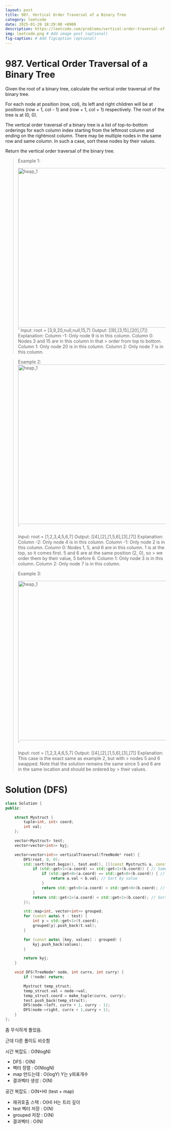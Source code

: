 ```yaml
---
layout: post
title: 987. Vertical Order Traversal of a Binary Tree
category: leetcode
date: 2025-01-28 18:29:00 +0900
description: https://leetcode.com/problems/vertical-order-traversal-of-a-binary-tree/description/?envType=company&envId=google&favoriteSlug=google-thirty-days
img: leetcode.png # Add image post (optional)
fig-caption: # Add figcaption (optional)
---
```


# 987. Vertical Order Traversal of a Binary Tree

Given the root of a binary tree, calculate the vertical order traversal of the binary tree.

For each node at position (row, col), its left and right children will be at positions (row + 1, col - 1) and (row + 1, col + 1) respectively. The root of the tree is at (0, 0).

The vertical order traversal of a binary tree is a list of top-to-bottom orderings for each column index starting from the leftmost column and ending on the rightmost column. There may be multiple nodes in the same row and same column. In such a case, sort these nodes by their values.

Return the vertical order traversal of the binary tree.


> Example 1:
> 
> <img src="imgs/vtree1.jpg" alt="heap_1" width="500"/> '
> Input: root = [3,9,20,null,null,15,7]
> Output: [[9],[3,15],[20],[7]]
> Explanation:
> Column -1: Only node 9 is in this column.
> Column 0: Nodes 3 and 15 are in this column in that > order from top to bottom.
> Column 1: Only node 20 is in this column.
> Column 2: Only node 7 is in this column.

> Example 2:
> <img src="imgs/vtree2.jpg" alt="heap_1" width="500"/>'
> 
> Input: root = [1,2,3,4,5,6,7]
> Output: [[4],[2],[1,5,6],[3],[7]]
> Explanation:
> Column -2: Only node 4 is in this column.
> Column -1: Only node 2 is in this column.
> Column 0: Nodes 1, 5, and 6 are in this column.
>           1 is at the top, so it comes first.
>           5 and 6 are at the same position (2, 0), so > we order them by their value, 5 before 6.
> Column 1: Only node 3 is in this column.
> Column 2: Only node 7 is in this column.



> Example 3:
> 
> <img src="imgs/vtree3.jpg" alt="heap_1" width="500"/> '
> 
> Input: root = [1,2,3,4,6,5,7]
> Output: [[4],[2],[1,5,6],[3],[7]]
> Explanation:
> This case is the exact same as example 2, but with > nodes 5 and 6 swapped.
> Note that the solution remains the same since 5 and 6 are in the same location and should be ordered by > their values.


# Solution (DFS)

```cpp
class Solution {
public:

    struct Mystruct {
        tuple<int, int> coord;
        int val;
    };

    vector<Mystruct> test;
    vector<vector<int>> kyj;

    vector<vector<int>> verticalTraversal(TreeNode* root) {
        DFS(root, 0, 0);
        std::sort(test.begin(), test.end(), [](const Mystruct& a, const Mystruct& b) {
            if (std::get<1>(a.coord) == std::get<1>(b.coord)) { // Same y-coordinate
                if (std::get<0>(a.coord) == std::get<0>(b.coord)) { // Same x-coordinate
                    return a.val < b.val; // Sort by value
                }
                return std::get<0>(a.coord) < std::get<0>(b.coord); // Sort by x
            }
            return std::get<1>(a.coord) < std::get<1>(b.coord); // Sort by y
        });

        std::map<int, vector<int>> grouped;
        for (const auto& t : test) {
            int y = std::get<1>(t.coord);
            grouped[y].push_back(t.val);
        }

        for (const auto& [key, values] : grouped) {
            kyj.push_back(values);
        }

        return kyj;
    }

    void DFS(TreeNode* node, int currx, int curry) {
        if (!node) return;

        Mystruct temp_struct;
        temp_struct.val = node->val;
        temp_struct.coord = make_tuple(currx, curry);
        test.push_back(temp_struct);
        DFS(node->left, currx + 1, curry - 1);
        DFS(node->right, currx + 1,curry + 1);
    }
};
```

좀 무식하게 풀었음.

근데 다른 풀이도 비슷함

시간 복잡도 : O(NlogN)
- DFS : O(N)
- 벡터 정렬 : O(NlogN)
- map 만드는데 : O(logY) Y는 y좌표개수
- 결과벡터 생성 : O(N)
  
공간 복잡도 : O(N+H) (test + map) 
- 재귀호출 스택 : O(H) H는 트리 깊이
- test 벡터 저장 : O(N)
- grouped 저장 : O(N)
- 결과벡터 : O(N)
